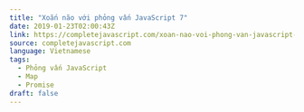 ```yaml
---
title: "Xoắn não với phỏng vấn JavaScript 7"
date: 2019-01-23T02:00:43Z
link: https://completejavascript.com/xoan-nao-voi-phong-van-javascript-7/
source: completejavascript.com
language: Vietnamese
tags:
  - Phỏng vấn JavaScript
  - Map
  - Promise
draft: false
---
```

